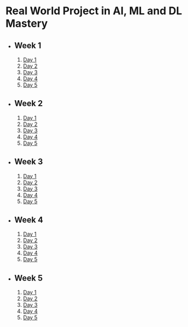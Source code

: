 # Real World Project in AI, ML and DL Mastery

- ## Week 1

   1. [Day 1](https://www.facebook.com/iCodeguru/videos/409177125137734)
   2. [Day 2](https://www.facebook.com/iCodeguru/videos/1229728961674809)
   3. [Day 3](https://www.facebook.com/iCodeguru/videos/1173102677120779)
   4. [Day 4](https://www.facebook.com/iCodeguru/videos/1261066485338068)
   5. [Day 5]()

- ## Week 2

   1. [Day 1](https://www.facebook.com/watch/?v=3426790517625889)
   2. [Day 2]()
   3. [Day 3](https://www.facebook.com/watch/?v=445331074509679)
   4. [Day 4](https://www.facebook.com/watch/?v=888348956544502)
   5. [Day 5](https://www.facebook.com/watch/?v=1194305341784053)

- ## Week 3

   1. [Day 1](https://www.facebook.com/iCodeguru/videos/829842096003274)
   2. [Day 2](https://www.facebook.com/watch/?v=940736204560893)
   3. [Day 3](https://www.facebook.com/iCodeguru/videos/829391105990894)
   4. [Day 4](https://www.facebook.com/iCodeguru/videos/842668084521869)
   5. [Day 5](https://www.facebook.com/iCodeguru/videos/1274311710597368)

- ## Week 4

   1. [Day 1](https://www.facebook.com/watch/?v=1442356099788236)
   2. [Day 2](https://www.facebook.com/iCodeguru/videos/1208145723828856)
   3. [Day 3](https://www.facebook.com/iCodeguru/videos/1266969857644628)
   4. [Day 4](https://www.facebook.com/watch/?v=1045853626818382)
   5. [Day 5](https://www.facebook.com/iCodeguru/videos/1925322251318890/)

- ## Week 5

   1. [Day 1](https://www.facebook.com/iCodeguru/videos/551380777343710)
   2. [Day 2](https://www.facebook.com/iCodeguru/videos/2128658267550629)
   3. [Day 3](https://www.facebook.com/iCodeguru/videos/546921597833908)
   4. [Day 4](https://www.facebook.com/iCodeguru/videos/394680843683248)
   5. [Day 5](https://www.facebook.com/iCodeguru/videos/1284897032486010)

<!-- - ## Week 6

   1. [Day 1](https://www.facebook.com/iCodeguru/videos/1098848351863912)
   2. [Day 2](https://www.facebook.com/iCodeguru/videos/579150877793284)
   3. [Day 3]()
   4. [Day 4]()
   5. [Day 5]() -->

<!-- - ## Week 

   1. [Day 1]()
   2. [Day 2]()
   3. [Day 3]()
   4. [Day 4]()
   5. [Day 5]() -->